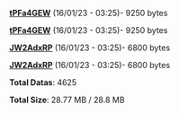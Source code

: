 [**tPFa4GEW**](/data/tPFa4GEW.txt) (16/01/23 - 03:25)- 9250 bytes

[**tPFa4GEW**](/data/tPFa4GEW.txt) (16/01/23 - 03:25)- 9250 bytes

[**JW2AdxRP**](/data/JW2AdxRP.txt) (16/01/23 - 03:25)- 6800 bytes

[**JW2AdxRP**](/data/JW2AdxRP.txt) (16/01/23 - 03:25)- 6800 bytes

**Total Datas**: 4625

**Total Size**: 28.77 MB / 28.8 MB